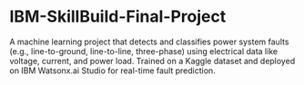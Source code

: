 # IBM-SkillBuild-Final-Project
A machine learning project that detects and classifies power system faults (e.g., line-to-ground, line-to-line, three-phase) using electrical data like voltage, current, and power load. Trained on a Kaggle dataset and deployed on IBM Watsonx.ai Studio for real-time fault prediction.
